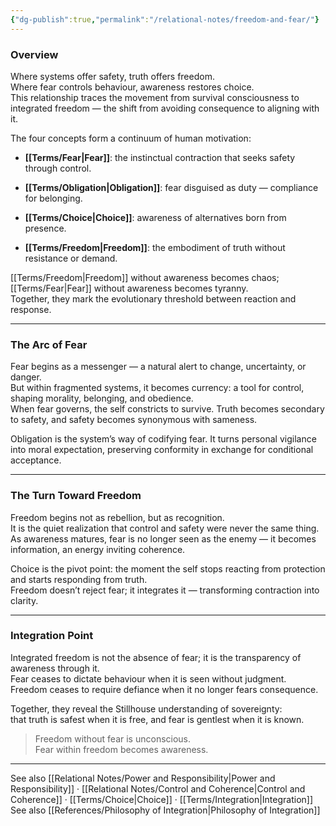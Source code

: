 ```yaml
---
{"dg-publish":true,"permalink":"/relational-notes/freedom-and-fear/"}
---
```



### **Overview**

Where systems offer safety, truth offers freedom.  
Where fear controls behaviour, awareness restores choice.  
This relationship traces the movement from survival consciousness to integrated freedom — the shift from avoiding consequence to aligning with it.

The four concepts form a continuum of human motivation:

- **[[Terms/Fear\|Fear]]**: the instinctual contraction that seeks safety through control.
    
- **[[Terms/Obligation\|Obligation]]**: fear disguised as duty — compliance for belonging.
    
- **[[Terms/Choice\|Choice]]**: awareness of alternatives born from presence.
    
- **[[Terms/Freedom\|Freedom]]**: the embodiment of truth without resistance or demand.
    

[[Terms/Freedom\|Freedom]] without awareness becomes chaos; [[Terms/Fear\|Fear]] without awareness becomes tyranny.  
Together, they mark the evolutionary threshold between reaction and response.

---

### **The Arc of Fear**

Fear begins as a messenger — a natural alert to change, uncertainty, or danger.  
But within fragmented systems, it becomes currency: a tool for control, shaping morality, belonging, and obedience.  
When fear governs, the self constricts to survive. Truth becomes secondary to safety, and safety becomes synonymous with sameness.

Obligation is the system’s way of codifying fear. It turns personal vigilance into moral expectation, preserving conformity in exchange for conditional acceptance.

---

### **The Turn Toward Freedom**

Freedom begins not as rebellion, but as recognition.  
It is the quiet realization that control and safety were never the same thing.  
As awareness matures, fear is no longer seen as the enemy — it becomes information, an energy inviting coherence.

Choice is the pivot point: the moment the self stops reacting from protection and starts responding from truth.  
Freedom doesn’t reject fear; it integrates it — transforming contraction into clarity.

---

### **Integration Point**

Integrated freedom is not the absence of fear; it is the transparency of awareness through it.  
Fear ceases to dictate behaviour when it is seen without judgment.  
Freedom ceases to require defiance when it no longer fears consequence.

Together, they reveal the Stillhouse understanding of sovereignty:  
that truth is safest when it is free, and fear is gentlest when it is known.

> Freedom without fear is unconscious.  
> Fear within freedom becomes awareness.

---

See also [[Relational Notes/Power and Responsibility\|Power and Responsibility]] · [[Relational Notes/Control and Coherence\|Control and Coherence]] · [[Terms/Choice\|Choice]] · [[Terms/Integration\|Integration]]
See also [[References/Philosophy of Integration\|Philosophy of Integration]]
